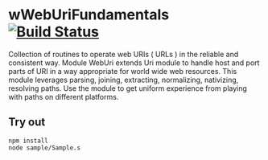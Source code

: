 
# wWebUriFundamentals [![Build Status](https://travis-ci.org/Wandalen/wWebUriFundamentals.svg?branch=master)](https://travis-ci.org/Wandalen/wWebUriFundamentals)

Collection of routines to operate web URIs ( URLs ) in the reliable and consistent way. Module WebUri extends Uri module to handle host and port parts of URI in a way appropriate for world wide web resources. This module leverages parsing, joining, extracting, normalizing, nativizing, resolving paths. Use the module to get uniform experience from playing with paths on different platforms.

## Try out
```
npm install
node sample/Sample.s
```


















































